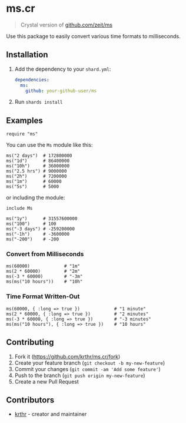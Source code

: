 # ms.cr

> Crystal version of [github.com/zeit/ms](https://github.com/zeit/ms)

Use this package to easily convert various time formats to milliseconds.

## Installation

1. Add the dependency to your `shard.yml`:

   ```yaml
   dependencies:
     ms:
       github: your-github-user/ms
   ```

2. Run `shards install`

## Examples

```crystal
require "ms"
```

You can use the `Ms` module like this:

```crystal
ms("2 days")  # 172800000
ms("1d")      # 86400000
ms("10h")     # 36000000
ms("2.5 hrs") # 9000000
ms("2h")      # 7200000
ms("1m")      # 60000
ms("5s")      # 5000
```

or including the module:

```crystal
include Ms

ms("1y")      # 31557600000
ms("100")     # 100
ms("-3 days") # -259200000
ms("-1h")     # -3600000
ms("-200")    # -200
```

### Convert from Milliseconds

```crystal
ms(60000)             # "1m"
ms(2 * 60000)         # "2m"
ms(-3 * 60000)        # "-3m"
ms(ms("10 hours"))    # "10h"
```

### Time Format Written-Out
```crystal
ms(60000, { :long => true })             # "1 minute"
ms(2 * 60000, { :long => true })         # "2 minutes"
ms(-3 * 60000, { :long => true })        # "-3 minutes"
ms(ms("10 hours"), { :long => true })    # "10 hours"
```

## Contributing

1. Fork it (<https://github.com/krthr/ms.cr/fork>)
2. Create your feature branch (`git checkout -b my-new-feature`)
3. Commit your changes (`git commit -am 'Add some feature'`)
4. Push to the branch (`git push origin my-new-feature`)
5. Create a new Pull Request

## Contributors

- [krthr](https://github.com/krthr) - creator and maintainer
